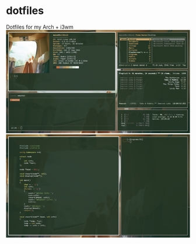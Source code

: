 # dotfiles
Dotfiles for my Arch + i3wm
![alt text](screenshots/main.png "Overview")
![alt text](screenshots/vim.png "Vim")
